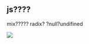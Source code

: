 ## js????

mix?????
radix? ?null?undifined

![](https://image.yangxiansheng.top/img/QQ??20200306192916.png?imagelist)
